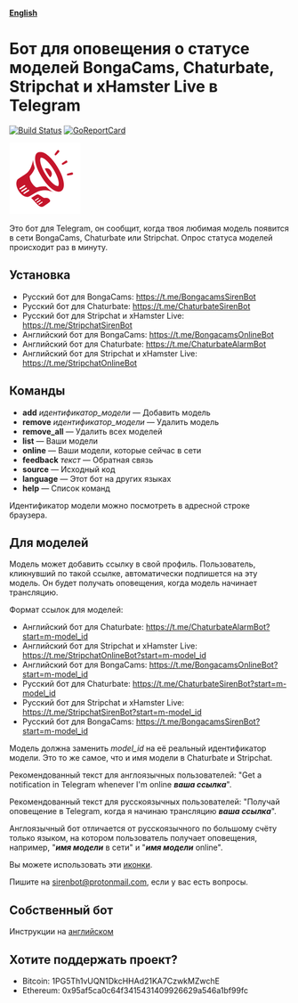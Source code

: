 __[English](README.md)__

Бот для оповещения о статусе моделей BongaCams, Chaturbate, Stripchat и xHamster Live в Telegram
================================================================================================

[![Build Status](https://travis-ci.org/bcmk/siren.png)](https://travis-ci.org/bcmk/siren)
[![GoReportCard](http://goreportcard.com/badge/bcmk/siren)](http://goreportcard.com/report/bcmk/siren)

![](res/icons/megaphone128x128.png)

Это бот для Telegram, он сообщит, когда твоя любимая модель появится в сети BongaCams, Chaturbate или Stripchat.
Опрос статуса моделей происходит раз в минуту.

Установка
---------

* Русский бот для BongaCams: https://t.me/BongacamsSirenBot
* Русский бот для Chaturbate: https://t.me/ChaturbateSirenBot
* Русский бот для Stripchat и xHamster Live: https://t.me/StripchatSirenBot
* Английский бот для BongaCams: https://t.me/BongacamsOnlineBot
* Английский бот для Chaturbate: https://t.me/ChaturbateAlarmBot
* Английский бот для Stripchat и xHamster Live: https://t.me/StripchatOnlineBot

Команды
-------

* __add__ _идентификатор_модели_ — Добавить модель
* __remove__ _идентификатор_модели_ — Удалить модель
* __remove_all__ — Удалить всех моделей
* __list__ — Ваши модели
* __online__ — Ваши модели, которые сейчас в сети
* __feedback__ _текст_ — Обратная связь
* __source__ — Исходный код
* __language__ — Этот бот на других языках
* __help__ — Список команд

Идентификатор модели можно посмотреть в адресной строке браузера.

Для моделей
-----------

Модель может добавить ссылку в свой профиль.
Пользователь, кликнувший по такой ссылке, автоматически подпишется на эту модель.
Он будет получать оповещения, когда модель начинает трансляцию.

Формат ссылок для моделей:
* Английский бот для Chaturbate: https://t.me/ChaturbateAlarmBot?start=m-model_id
* Английский бот для Stripchat и xHamster Live: https://t.me/StripchatOnlineBot?start=m-model_id
* Английский бот для BongaCams: https://t.me/BongacamsOnlineBot?start=m-model_id
* Русский бот для Chaturbate: https://t.me/ChaturbateSirenBot?start=m-model_id
* Русский бот для Stripchat и xHamster Live: https://t.me/StripchatSirenBot?start=m-model_id
* Русский бот для BongaCams: https://t.me/BongacamsSirenBot?start=m-model_id

Модель должна заменить _model_id_ на её реальный идентификатор модели.
Это то же самое, что и имя модели в Chaturbate и Stripchat.

Рекомендованный текст для англоязычных пользователей: "Get a notification in Telegram whenever I'm online ___ваша ссылка___".

Рекомендованный текст для русскоязычных пользователей: "Получай оповещение в Telegram, когда я начинаю трансляцию ___ваша ссылка___".

Англоязычный бот отличается от русскоязычного по большому счёту только языком, на котором пользователь получает оповещения, например, "___имя модели___ в сети" и "___имя модели___ online".

Вы можете использовать эти [иконки](https://github.com/bcmk/siren/tree/master/res/icons).

Пишите на sirenbot@protonmail.com, если у вас есть вопросы.

Собственный бот
---------------

Инструкции на [английском](README.md)

Хотите поддержать проект?
-------------------------

* Bitcoin: 1PG5Th1vUQN1DkcHHAd21KA7CzwkMZwchE
* Ethereum: 0x95af5ca0c64f3415431409926629a546a1bf99fc
